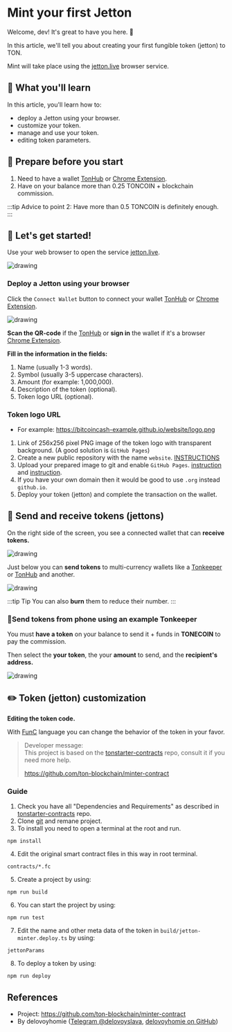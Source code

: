 # Mint your first Jetton

Welcome, dev! It's great to have you here. 👋

In this article, we'll tell you about creating your first fungible token (jetton) to TON.

Mint will take place using the [jetton.live](https://www.jetton.live) browser service.

## 📖 What you'll learn

In this article, you'll learn how to:

- deploy a Jetton using your browser.
- customize your token.
- manage and use your token.
- editing token parameters.


## 📌 Prepare before you start

1. Need to have a wallet [TonHub](https://ton.app/wallets/tonhub-wallet) or [Chrome Extension](https://ton.app/wallets/chrome-plugin).
2. Have on your balance more than 0.25 TONCOIN + blockchain commission. 

:::tip Advice to point 2:
 Have more than 0.5 TONCOIN is definitely enough.
:::
 
## 🚀 Let's get started!

Use your web browser to open the service [jetton.live](https://www.jetton.live).

<img src="/img/tutorials/Jetton/jetton-main-page.png" alt="drawing"/>

### Deploy a Jetton using your browser

Click the `Connect Wallet` button to connect your wallet [TonHub](https://ton.app/wallets/tonhub-wallet) or [Chrome Extension](https://ton.app/wallets/chrome-plugin).

<img src="/img/tutorials/Jetton/jetton-connect-wallet.png" alt="drawing"/>

**Scan the QR-code** if the [TonHub](https://ton.app/wallets/tonhub-wallet) or **sign in** the wallet if it's a browser [Chrome Extension](https://ton.app/wallets/chrome-plugin).

**Fill in the information in the fields:**
1. Name (usually 1-3 words).
2. Symbol (usually 3-5 uppercase characters).
3. Amount (for example: 1,000,000).
4. Description of the token (optional).
5. Token logo URL (optional).



### Token logo URL 
 - For example: https://bitcoincash-example.github.io/website/logo.png
 1. Link of 256x256 pixel PNG image of the token logo with transparent background. 
    (A good solution is `GitHub Pages`)
 2. Create a new public repository with the name `website`. [INSTRUCTIONS](https://docs.github.com/en/organizations/collaborating-with-groups-in-organizations/creating-a-new-organization-from-scratch)
 3. Upload your prepared image to git and enable `GitHub Pages`. [instruction](https://docs.github.com/en/pages/getting-started-with-github-pages/creating-a-github-pages-site) and [instruction](https://docs.github.com/en/repositories/working-with-files/managing-files/adding-a-file-to-a-repository).
 4. If you have your own domain then it would be good to use `.org` instead `github.io`.
 5. Deploy your token (jetton) and complete the transaction on the wallet.


 ## 💸 Send and receive tokens (jettons)
 On the right side of the screen, you see a connected wallet that can **receive tokens.**

 <img src="/img/tutorials/Jetton/jetton-receive-tokens.png" alt="drawing"/>

 Just below you can **send tokens** to multi-currency wallets like a [Tonkeeper](https://tonkeeper.com/) or [TonHub](https://ton.app/wallets/tonhub-wallet) and another.

 <img src="/img/tutorials/Jetton/jetton-send-tokens.png" alt="drawing"/>


:::tip Tip
 You can also **burn** them to reduce their number.
:::


 ### 📱Send tokens from phone using an example Tonkeeper

 You must **have a token** on your balance to send it + funds in **TONECOIN** to pay the commission.

Then select the **your token**, the your **amount** to send, and the **recipient's address.**

<img src="/img/tutorials/Jetton/jetton-send-tutorial.png" alt="drawing"/>

 ## ✏️ Token (jetton) customization

 **Editing the token code.**

 With [FunC](https://www.tonspace.co/develop/smart-contracts/) language you can change the behavior of the token in your favor.

 >Developer message:    
 >This project is based on the [tonstarter-contracts](https://github.com/ton-defi-org/tonstarter-contracts) repo, consult it if you need more help.
 >
 >https://github.com/ton-blockchain/minter-contract

 ### Guide
 1. Check you have all "Dependencies and Requirements" as described in [tonstarter-contracts](https://github.com/ton-defi-org/tonstarter-contracts) repo.
 2. Clone [git](https://github.com/ton-blockchain/minter-contract) and remane project. 
 3. To install you need to open a terminal at the root and run.

 ```
 npm install
 ```

 4. Edit the original smart contract files in this way in root terminal.

 ```
 contracts/*.fc
 ```

 5. Create a project by using: 

 ```
 npm run build
 ```

 6. You can start the project by using:

 ```
 npm run test
 ```

 7. Edit the name and other meta data of the token in `build/jetton-minter.deploy.ts` by using:

 ```
 jettonParams
 ```

 8. To deploy a token by using:

 ```
 npm run deploy
 ```

## References

 - Project: https://github.com/ton-blockchain/minter-contract
 - By delovoyhomie ([Telegram @delovoyslava](https://t.me/delovoyslava), [delovoyhomie on GitHub](https://github.com/delovoyhomie))
